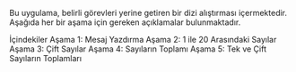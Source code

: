 Bu uygulama, belirli görevleri yerine getiren bir dizi alıştırması içermektedir. Aşağıda her bir aşama için gereken açıklamalar bulunmaktadır.

İçindekiler
Aşama 1: Mesaj Yazdırma
Aşama 2: 1 ile 20 Arasındaki Sayılar
Aşama 3: Çift Sayılar
Aşama 4: Sayıların Toplamı
Aşama 5: Tek ve Çift Sayıların Toplamları
